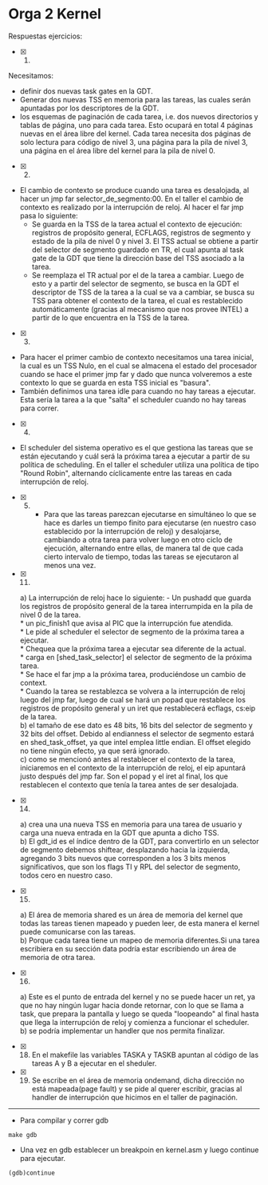 # Orga 2 Kernel

Respuestas ejercicios:  
- [x]  1)
 Necesitamos:
 - definir dos nuevas task gates en la GDT.
 - Generar dos nuevas TSS en memoria para las tareas, las cuales serán apuntadas por los descriptores de la GDT.
 - los esquemas de paginación de cada tarea, i.e. dos nuevos directorios y tablas de página, uno para cada tarea. Esto ocupará en total 4 páginas nuevas en el área libre del kernel. Cada tarea necesita dos páginas de solo lectura para código de nivel 3, una página para la pila de nivel 3, una página en el área libre del kernel para la pila de nivel 0.

- [x] 2) 
- El cambio de contexto se produce cuando una tarea es desalojada, al hacer un jmp far selector_de_segmento:00. En el taller el cambio de contexto es realizado por la interrupción de reloj. Al hacer el far jmp pasa lo siguiente:   
     * Se guarda en la TSS de la tarea actual el contexto de ejecución: registros de propósito general, ECFLAGS, registros de segmento y estado de la pila de nivel 0 y nivel 3. El TSS actual se obtiene a partir del selector de segmento guardado en TR, el cual apunta al task gate de la GDT que tiene la dirección base del TSS asociado a la tarea.   
     * Se reemplaza el TR actual por el de la tarea a cambiar. Luego de esto y a partir del selector de segmento, se busca en la GDT el descriptor de TSS de la tarea a la cual se va a cambiar, se busca su TSS para obtener el contexto de la tarea, el cual es restablecido automáticamente (gracias al mecanismo que nos provee INTEL) a partir de lo que encuentra en la TSS de la tarea.

- [x] 3)  
- Para hacer el primer cambio de contexto necesitamos una tarea inicial, la cual es un TSS Nulo, en el cual se almacena el estado del procesador cuando se hace el primer jmp far y dado que nunca volveremos a este contexto lo que se guarda en esta TSS inicial es "basura".
 - También definimos una tarea idle para cuando no hay tareas a ejecutar. Esta sería la tarea a la que "salta" el scheduler cuando no hay tareas para correr.

- [x] 4) 
- El scheduler del sistema operativo es el que gestiona las tareas que se están ejecutando y cuál será la próxima tarea a ejecutar a partir de su política de scheduling. En el taller el scheduler utiliza una política de tipo "Round Robin", alternando cíclicamente entre las tareas en cada interrupción de reloj.


- [x] 5) - Para que las tareas parezcan ejecutarse en simultáneo lo que se hace es darles un tiempo finito para ejecutarse (en nuestro caso establecido por la interrupción de reloj) y desalojarse, cambiando a otra tarea para volver luego en otro ciclo de ejecución, alternando entre ellas, de manera tal de que cada cierto intervalo de tiempo, todas las tareas se ejecutaron al menos una vez.


- [x] 11)       
   a) La interrupción de reloj hace lo siguiente: - Un pushadd que guarda los registros de propósito general de la tarea interrumpida en la pila de nivel 0 de la tarea.     
       * un pic_finish1 que avisa al PIC que la interrupción fue atendida.   
       * Le pide al scheduler el selector de segmento de la próxima tarea a ejecutar.    
       * Chequea que la próxima tarea a ejecutar sea diferente de la actual.   
       * carga en [shed_task_selector] el selector de segmento de la próxima tarea.  
       * Se hace el far jmp a la próxima tarea, produciéndose un cambio de context.   
       * Cuando la tarea se restablezca se volvera a la interrupción de reloj luego del jmp far, luego de cual se hará un popad que restablece los registros de propósito general y un iret que restablecerá ecflags, cs:eip de la tarea.    
       b) el tamaño de ese dato es 48 bits, 16 bits del selector de segmento y 32 bits del offset. Debido al endianness el selector de segmento estará en shed_task_offset, ya que intel emplea little endian. El offset elegido no tiene ningún efecto, ya que será ignorado.   
       c) como se mencionó antes al restablecer el contexto de la tarea, iniciaremos en el contexto de la interrupción de reloj, el eip apuntará justo después del jmp far. Son el popad y el iret al final, los que restablecen el contexto que tenía la tarea antes de ser desalojada.     
 - [x] 14)    
      a) crea una una nueva TSS en memoria para una tarea de usuario y carga una nueva entrada en la GDT que apunta a dicho TSS.      
      b) El gdt_id es el índice dentro de la GDT, para convertirlo en un selector de segmento debemos shiftear, desplazando hacia la izquierda, agregando 3 bits nuevos que corresponden a los 3 bits menos significativos, que son los flags TI y RPL del selector de segmento, todos cero en nuestro caso.       
 - [x] 15)
      a) El área de memoria shared es un área de memoria del kernel que todas las tareas tienen mapeado y pueden leer, de esta manera el kernel puede comunicarse con las tareas.    
      b) Porque cada tarea tiene un mapeo de memoria diferentes.Si una tarea escribiera en su sección data podría estar escribiendo un área de memoria de otra tarea.    
  - [x] 16)   
      a) Este es el punto de entrada del kernel y no se puede hacer un ret, ya que no hay ningún lugar hacia donde retornar, con lo que se llama a task, que prepara la pantalla y luego se queda "loopeando" al final hasta que llega la interrupción de reloj y comienza a funcionar el scheduler.   
      b) se podría implementar un handler que nos permita finalizar.

- [x] 18) En el makefile las variables TASKA y TASKB apuntan al código de las tareas A y B a ejecutar en el sheduler.   

- [x] 19) Se escribe en el área de memoria ondemand, dicha dirección no está mapeada(page fault) y se pide al querer escribir, gracias al handler de interrupción que hicimos en el taller de paginación.  

 -----------------------------
* Para compilar y correr gdb 
```
make gdb
```
* Una vez en gdb establecer un breakpoin en kernel.asm y luego continue para ejecutar.
```
(gdb)continue
```